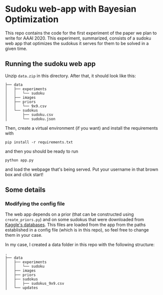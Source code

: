 # Sudoku web-app with Bayesian Optimization

This repo contains the code for the first experiment of the paper we plan to write for AAAI 2020. This experiment, summarized, consists of a sudoku web app that optimizes the sudokus it serves for them to be solved in a given time.

## Running the sudoku web app

Unzip `data.zip` in this directory. After that, it should look like this:

```
├── data
│   ├── experiments
│   │   └── sudoku
│   ├── images
│   ├── priors
│   │   └── 9x9.csv
│   └── sudokus
│       ├── sudoku.csv
│       └── sudoku.json
```

Then, create a virtual environment (if you want) and install the requirements with

```
pip install -r requirements.txt
```

and then you should be ready to run

```
python app.py
```

and load the webpage that's being served. Put your username in that brown box and click start!

## Some details

### Modifying the config file

The web app depends on a prior (that can be constructed using `create_priors.py`) and on some sudokus that were downloaded from [Kaggle's databases](https://www.kaggle.com/bryanpark/sudoku). This files are loaded from the app from the paths established in a config file (which is in this repo), so feel free to change them in your case.

In my case, I created a data folder in this repo with the following structure:

```
.
├── data
│   ├── experiments
│   │   └── sudoku
│   ├── images
│   ├── priors
│   ├── sudokus
│   │   ├── sudokus_9x9.csv
│   └── updates
```
